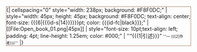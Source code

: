 <div style="float: right; border:solid #A27B62 1px; margin: 1px;">
{| cellspacing="0" style="width: 238px; background: #F8F0DC;"
| style="width: 45px; height: 45px; background: #F8F0DC; text-align: center; font-size: {{{6|{{{id-s|14}}}}}}pt; color: {{{id-fc|black}}};" | [[File:Open_book_01.png|45px]]
| style="font-size: 10pt;text-align: left; padding: 4pt; line-height: 1.25em; color: #000;" | ''“{{{1|引述}}}”
<font size=1>'''— {{{2|作者}}}'''</font size>
|}</div>